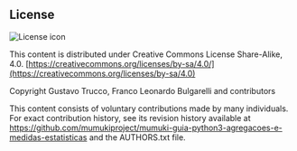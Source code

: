 ## License
![License icon](https://licensebuttons.net/l/by-sa/3.0/88x31.png)

This content is distributed under Creative Commons License Share-Alike, 4.0. [https://creativecommons.org/licenses/by-sa/4.0/](https://creativecommons.org/licenses/by-sa/4.0)

Copyright Gustavo Trucco, Franco Leonardo Bulgarelli and contributors

This content consists of voluntary contributions made by many
individuals. For exact contribution history, see its revision history
available at https://github.com/mumukiproject/mumuki-guia-python3-agregacoes-e-medidas-estatisticas and the AUTHORS.txt file.

